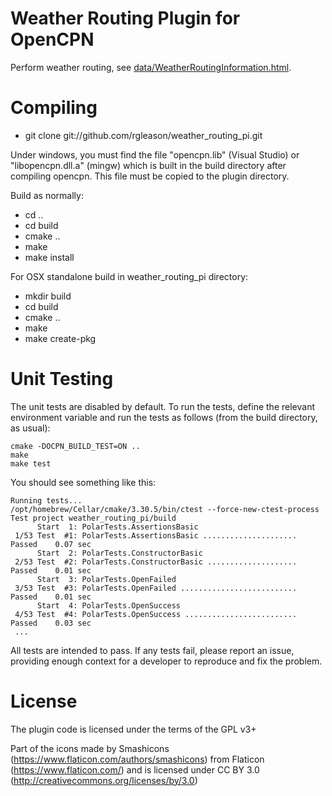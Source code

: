 Weather Routing Plugin for OpenCPN
===========================================

Perform weather routing, see [data/WeatherRoutingInformation.html](data/WeatherRoutingInformation.html).

Compiling
=========

* git clone git://github.com/rgleason/weather_routing_pi.git

Under windows, you must find the file "opencpn.lib" (Visual Studio) or "libopencpn.dll.a" (mingw) which is built in the build directory after compiling opencpn.  This file must be copied to the plugin directory.

Build as normally:

* cd ..
* cd build
* cmake ..
* make
* make install

For OSX standalone build in weather_routing_pi directory:

* mkdir build
* cd build
* cmake ..
* make
* make create-pkg

Unit Testing
============

The unit tests are disabled by default. To run the tests, define the relevant environment variable and run the tests as follows (from the build directory, as usual):

```
cmake -DOCPN_BUILD_TEST=ON ..
make
make test
```

You should see something like this:

```
Running tests...
/opt/homebrew/Cellar/cmake/3.30.5/bin/ctest --force-new-ctest-process
Test project weather_routing_pi/build
      Start  1: PolarTests.AssertionsBasic
 1/53 Test  #1: PolarTests.AssertionsBasic .....................   Passed    0.07 sec
      Start  2: PolarTests.ConstructorBasic
 2/53 Test  #2: PolarTests.ConstructorBasic ....................   Passed    0.01 sec
      Start  3: PolarTests.OpenFailed
 3/53 Test  #3: PolarTests.OpenFailed ..........................   Passed    0.01 sec
      Start  4: PolarTests.OpenSuccess
 4/53 Test  #4: PolarTests.OpenSuccess .........................   Passed    0.03 sec
 ...
 ```

All tests are intended to pass.  If any tests fail, please report an issue, providing enough context 
for a developer to reproduce and fix the problem.

License
=======
The plugin code is licensed under the terms of the GPL v3+ 

Part of the icons made by Smashicons (https://www.flaticon.com/authors/smashicons) from Flaticon (https://www.flaticon.com/) and is licensed under CC BY 3.0 (http://creativecommons.org/licenses/by/3.0)

